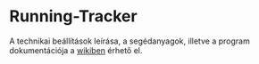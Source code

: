 # Running-Tracker
A technikai beállítások leírása, a segédanyagok, illetve a program dokumentációja a [wikiben](https://github.com/kanyokristof95/Running-Tracker/wiki) érhető el.